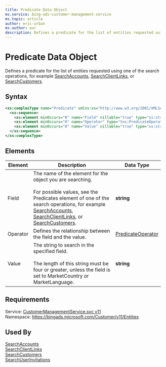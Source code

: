 ```yaml
---
title: Predicate Data Object
ms.service: bing-ads-customer-management-service
ms.topic: article
author: eric-urban
ms.author: eur
description: Defines a predicate for the list of entities requested using one of the search operations, for example [SearchAccounts](../customer-management-service/searchaccounts.md), [SearchClientLinks](../customer-management-service/searchclientlinks.md), or [SearchCustomers](../customer-management-service/searchcustomers.md).
---
```

# Predicate Data Object
Defines a predicate for the list of entities requested using one of the search operations, for example [SearchAccounts](../customer-management-service/searchaccounts.md), [SearchClientLinks](../customer-management-service/searchclientlinks.md), or [SearchCustomers](../customer-management-service/searchcustomers.md).

## Syntax
```xml
<xs:complexType name="Predicate" xmlns:xs="http://www.w3.org/2001/XMLSchema">
  <xs:sequence>
    <xs:element minOccurs="0" name="Field" nillable="true" type="xs:string" />
    <xs:element minOccurs="0" name="Operator" type="tns:PredicateOperator" />
    <xs:element minOccurs="0" name="Value" nillable="true" type="xs:string" />
  </xs:sequence>
</xs:complexType>
```

## <a name="elements"></a>Elements

|Element|Description|Data Type|
|-----------|---------------|-------------|
|<a name="field"></a>Field|The name of the element for  the object you are searching.<br /><br />For possible values, see the Predicates element of one of the search operations, for example [SearchAccounts](../customer-management-service/searchaccounts.md), [SearchClientLinks](../customer-management-service/searchclientlinks.md), or [SearchCustomers](../customer-management-service/searchcustomers.md).|**string**|
|<a name="operator"></a>Operator|Defines the relationship between the field and the value.|[PredicateOperator](predicateoperator.md)|
|<a name="value"></a>Value|The string to search in the specified field.<br /><br /> The length of this string must be four or greater, unless the field is set to MarketCountry or MarketLanguage.|**string**|

## Requirements
Service: [CustomerManagementService.svc v11](https://clientcenter.api.bingads.microsoft.com/Api/CustomerManagement/v11/CustomerManagementService.svc)  
Namespace: https://bingads.microsoft.com/Customer/v11/Entities  

## Used By
[SearchAccounts](searchaccounts.md)  
[SearchClientLinks](searchclientlinks.md)  
[SearchCustomers](searchcustomers.md)  
[SearchUserInvitations](searchuserinvitations.md)  
